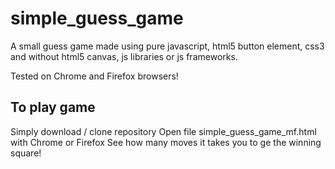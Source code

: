 # simple_guess_game
A small guess game made using pure javascript, html5 button element, css3 and without html5 canvas,  js libraries or js frameworks.

Tested on Chrome and Firefox browsers!

## To play game
Simply download / clone repository
Open file simple_guess_game_mf.html with Chrome or Firefox
See how many moves it takes you to ge the winning square!

